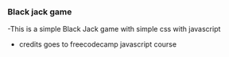 ### Black jack game

-This is a simple Black Jack game with simple css with javascript



- credits goes to freecodecamp javascript course
